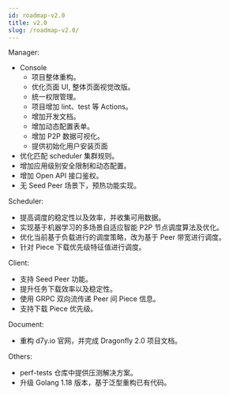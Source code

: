 ```yaml
---
id: roadmap-v2.0
title: v2.0
slug: /roadmap-v2.0/
---
```


Manager:

- Console
  - 项目整体重构。
  - 优化页面 UI, 整体页面视觉改版。
  - 统一权限管理。
  - 项目增加 lint、test 等 Actions。
  - 增加开发文档。
  - 增加动态配置表单。
  - 增加 P2P 数据可视化。
  - 提供初始化用户安装页面
- 优化匹配 scheduler 集群规则。
- 增加应用级别安全限制和动态配置。
- 增加 Open API 接口鉴权。
- 无 Seed Peer 场景下，预热功能实现。

Scheduler:

- 提高调度的稳定性以及效率，并收集可用数据。
- 实现基于机器学习的多场景自适应智能 P2P 节点调度算法及优化。
- 优化当前基于负载进行的调度策略，改为基于 Peer 带宽进行调度。
- 针对 Piece 下载优先级特征值进行调度。

Client:

- 支持 Seed Peer 功能。
- 提升任务下载效率以及稳定性。
- 使用 GRPC 双向流传递 Peer 间 Piece 信息。
- 支持下载 Piece 优先级。

Document:

- 重构 d7y.io 官网，并完成 Dragonfly 2.0 项目文档。

Others:

- perf-tests 仓库中提供压测解决方案。
- 升级 Golang 1.18 版本，基于泛型重构已有代码。
